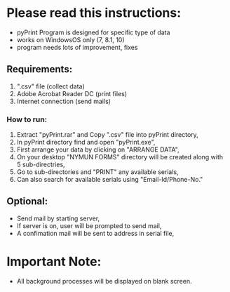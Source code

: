 # Please read this instructions:

- pyPrint Program is designed for specific type of data
- works on WindowsOS only (7, 8.1, 10) 
- program needs lots of improvement, fixes


## Requirements:

1. ".csv" file (collect data)
2. Adobe Acrobat Reader DC (print files)
3. Internet connection (send mails)


### How to run:

1. Extract "pyPrint.rar" and Copy ".csv" file into pyPrint directory,
2. In pyPrint directory find and open "pyPrint.exe",
3. First arrange your data by clicking on "ARRANGE DATA",
4. On your desktop "NYMUN FORMS" directory will be created along with 5 sub-directries,
5. Go to sub-directories and "PRINT" any available serials,
6. Can also search for available serials using "Email-Id/Phone-No."

## Optional:
- Send mail by starting server,
- If server is on, user will be prompted to send mail,
- A confimation mail will be sent to address in serial file,

# Important Note:
- All background processes will be displayed on blank screen.
